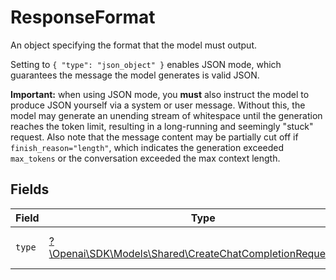 # ResponseFormat

An object specifying the format that the model must output. 

Setting to `{ "type": "json_object" }` enables JSON mode, which guarantees the message the model generates is valid JSON.

**Important:** when using JSON mode, you **must** also instruct the model to produce JSON yourself via a system or user message. Without this, the model may generate an unending stream of whitespace until the generation reaches the token limit, resulting in a long-running and seemingly "stuck" request. Also note that the message content may be partially cut off if `finish_reason="length"`, which indicates the generation exceeded `max_tokens` or the conversation exceeded the max context length.



## Fields

| Field                                                                                                                | Type                                                                                                                 | Required                                                                                                             | Description                                                                                                          | Example                                                                                                              |
| -------------------------------------------------------------------------------------------------------------------- | -------------------------------------------------------------------------------------------------------------------- | -------------------------------------------------------------------------------------------------------------------- | -------------------------------------------------------------------------------------------------------------------- | -------------------------------------------------------------------------------------------------------------------- |
| `type`                                                                                                               | [?\Openai\SDK\Models\Shared\CreateChatCompletionRequestType](../../Models/Shared/CreateChatCompletionRequestType.md) | :heavy_minus_sign:                                                                                                   | Must be one of `text` or `json_object`.                                                                              | json_object                                                                                                          |